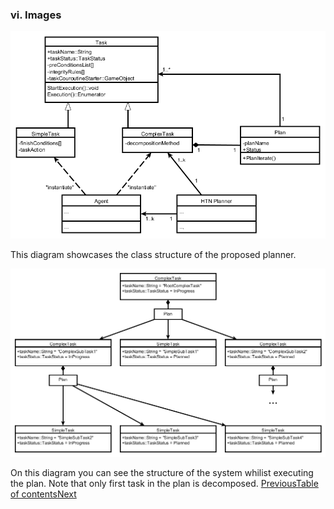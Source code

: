 ### vi. Images

![System UML Class Diagram](https://github.com/KrylovBoris/Hierarchical-Task-Network-planner-for-Unity/blob/master/images/UMLClass.jpg)

This diagram showcases the class structure of the proposed planner.

![Plan execution UML Object Diagram](https://github.com/KrylovBoris/Hierarchical-Task-Network-planner-for-Unity/blob/master/images/UMLObject.jpg)

On this diagram you can see the structure of the system whilist executing the plan. Note that only first task in the plan is decomposed.
[Previous](https://github.com/KrylovBoris/Hierarchical-Task-Network-planner-for-Unity/blob/master/documentation/planner.md)[Table of contents](https://github.com/KrylovBoris/Hierarchical-Task-Network-planner-for-Unity/blob/master/documentation/_table_of_contents.md)[Next](https://github.com/KrylovBoris/Hierarchical-Task-Network-planner-for-Unity/blob/master/documentation/faq.md)
